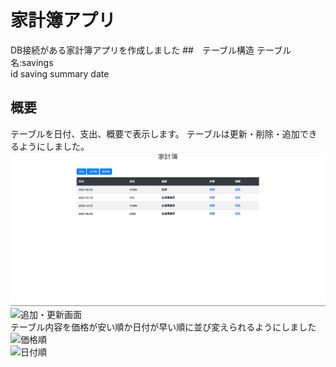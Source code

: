 # 家計簿アプリ
DB接続がある家計簿アプリを作成しました
##　テーブル構造
テーブル名:savings  
id saving summary date  
  
## 概要
テーブルを日付、支出、概要で表示します。
テーブルは更新・削除・追加できるようにしました。
![イメージ](./img/image1.PNG)
![追加・更新画面](.img/image4.PNG)  
テーブル内容を価格が安い順か日付が早い順に並び変えられるようにしました
![価格順](.img/image3.PNG)  
![日付順](.img/image2.PNG)    
